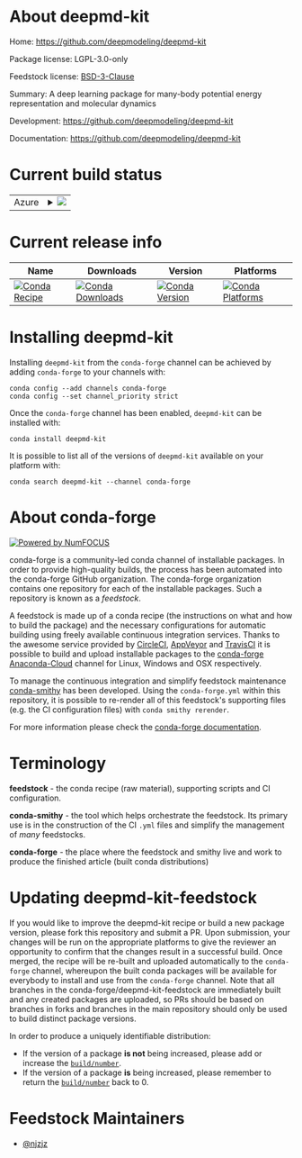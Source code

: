 About deepmd-kit
================

Home: https://github.com/deepmodeling/deepmd-kit

Package license: LGPL-3.0-only

Feedstock license: [BSD-3-Clause](https://github.com/conda-forge/deepmd-kit-feedstock/blob/master/LICENSE.txt)

Summary: A deep learning package for many-body potential energy representation and molecular dynamics

Development: https://github.com/deepmodeling/deepmd-kit

Documentation: https://github.com/deepmodeling/deepmd-kit

Current build status
====================


<table>
    
  <tr>
    <td>Azure</td>
    <td>
      <details>
        <summary>
          <a href="https://dev.azure.com/conda-forge/feedstock-builds/_build/latest?definitionId=7846&branchName=master">
            <img src="https://dev.azure.com/conda-forge/feedstock-builds/_apis/build/status/deepmd-kit-feedstock?branchName=master">
          </a>
        </summary>
        <table>
          <thead><tr><th>Variant</th><th>Status</th></tr></thead>
          <tbody><tr>
              <td>linux_64_cuda_compiler_version10.2mpimpichnumpy1.18python3.7.____cpython</td>
              <td>
                <a href="https://dev.azure.com/conda-forge/feedstock-builds/_build/latest?definitionId=7846&branchName=master">
                  <img src="https://dev.azure.com/conda-forge/feedstock-builds/_apis/build/status/deepmd-kit-feedstock?branchName=master&jobName=linux&configuration=linux_64_cuda_compiler_version10.2mpimpichnumpy1.18python3.7.____cpython" alt="variant">
                </a>
              </td>
            </tr><tr>
              <td>linux_64_cuda_compiler_version10.2mpimpichnumpy1.18python3.8.____cpython</td>
              <td>
                <a href="https://dev.azure.com/conda-forge/feedstock-builds/_build/latest?definitionId=7846&branchName=master">
                  <img src="https://dev.azure.com/conda-forge/feedstock-builds/_apis/build/status/deepmd-kit-feedstock?branchName=master&jobName=linux&configuration=linux_64_cuda_compiler_version10.2mpimpichnumpy1.18python3.8.____cpython" alt="variant">
                </a>
              </td>
            </tr><tr>
              <td>linux_64_cuda_compiler_version10.2mpimpichnumpy1.19python3.9.____cpython</td>
              <td>
                <a href="https://dev.azure.com/conda-forge/feedstock-builds/_build/latest?definitionId=7846&branchName=master">
                  <img src="https://dev.azure.com/conda-forge/feedstock-builds/_apis/build/status/deepmd-kit-feedstock?branchName=master&jobName=linux&configuration=linux_64_cuda_compiler_version10.2mpimpichnumpy1.19python3.9.____cpython" alt="variant">
                </a>
              </td>
            </tr><tr>
              <td>linux_64_cuda_compiler_version10.2mpiopenmpinumpy1.18python3.7.____cpython</td>
              <td>
                <a href="https://dev.azure.com/conda-forge/feedstock-builds/_build/latest?definitionId=7846&branchName=master">
                  <img src="https://dev.azure.com/conda-forge/feedstock-builds/_apis/build/status/deepmd-kit-feedstock?branchName=master&jobName=linux&configuration=linux_64_cuda_compiler_version10.2mpiopenmpinumpy1.18python3.7.____cpython" alt="variant">
                </a>
              </td>
            </tr><tr>
              <td>linux_64_cuda_compiler_version10.2mpiopenmpinumpy1.18python3.8.____cpython</td>
              <td>
                <a href="https://dev.azure.com/conda-forge/feedstock-builds/_build/latest?definitionId=7846&branchName=master">
                  <img src="https://dev.azure.com/conda-forge/feedstock-builds/_apis/build/status/deepmd-kit-feedstock?branchName=master&jobName=linux&configuration=linux_64_cuda_compiler_version10.2mpiopenmpinumpy1.18python3.8.____cpython" alt="variant">
                </a>
              </td>
            </tr><tr>
              <td>linux_64_cuda_compiler_version10.2mpiopenmpinumpy1.19python3.9.____cpython</td>
              <td>
                <a href="https://dev.azure.com/conda-forge/feedstock-builds/_build/latest?definitionId=7846&branchName=master">
                  <img src="https://dev.azure.com/conda-forge/feedstock-builds/_apis/build/status/deepmd-kit-feedstock?branchName=master&jobName=linux&configuration=linux_64_cuda_compiler_version10.2mpiopenmpinumpy1.19python3.9.____cpython" alt="variant">
                </a>
              </td>
            </tr><tr>
              <td>linux_64_cuda_compiler_versionNonempimpichnumpy1.18python3.7.____cpython</td>
              <td>
                <a href="https://dev.azure.com/conda-forge/feedstock-builds/_build/latest?definitionId=7846&branchName=master">
                  <img src="https://dev.azure.com/conda-forge/feedstock-builds/_apis/build/status/deepmd-kit-feedstock?branchName=master&jobName=linux&configuration=linux_64_cuda_compiler_versionNonempimpichnumpy1.18python3.7.____cpython" alt="variant">
                </a>
              </td>
            </tr><tr>
              <td>linux_64_cuda_compiler_versionNonempimpichnumpy1.18python3.8.____cpython</td>
              <td>
                <a href="https://dev.azure.com/conda-forge/feedstock-builds/_build/latest?definitionId=7846&branchName=master">
                  <img src="https://dev.azure.com/conda-forge/feedstock-builds/_apis/build/status/deepmd-kit-feedstock?branchName=master&jobName=linux&configuration=linux_64_cuda_compiler_versionNonempimpichnumpy1.18python3.8.____cpython" alt="variant">
                </a>
              </td>
            </tr><tr>
              <td>linux_64_cuda_compiler_versionNonempimpichnumpy1.19python3.9.____cpython</td>
              <td>
                <a href="https://dev.azure.com/conda-forge/feedstock-builds/_build/latest?definitionId=7846&branchName=master">
                  <img src="https://dev.azure.com/conda-forge/feedstock-builds/_apis/build/status/deepmd-kit-feedstock?branchName=master&jobName=linux&configuration=linux_64_cuda_compiler_versionNonempimpichnumpy1.19python3.9.____cpython" alt="variant">
                </a>
              </td>
            </tr><tr>
              <td>linux_64_cuda_compiler_versionNonempiopenmpinumpy1.18python3.7.____cpython</td>
              <td>
                <a href="https://dev.azure.com/conda-forge/feedstock-builds/_build/latest?definitionId=7846&branchName=master">
                  <img src="https://dev.azure.com/conda-forge/feedstock-builds/_apis/build/status/deepmd-kit-feedstock?branchName=master&jobName=linux&configuration=linux_64_cuda_compiler_versionNonempiopenmpinumpy1.18python3.7.____cpython" alt="variant">
                </a>
              </td>
            </tr><tr>
              <td>linux_64_cuda_compiler_versionNonempiopenmpinumpy1.18python3.8.____cpython</td>
              <td>
                <a href="https://dev.azure.com/conda-forge/feedstock-builds/_build/latest?definitionId=7846&branchName=master">
                  <img src="https://dev.azure.com/conda-forge/feedstock-builds/_apis/build/status/deepmd-kit-feedstock?branchName=master&jobName=linux&configuration=linux_64_cuda_compiler_versionNonempiopenmpinumpy1.18python3.8.____cpython" alt="variant">
                </a>
              </td>
            </tr><tr>
              <td>linux_64_cuda_compiler_versionNonempiopenmpinumpy1.19python3.9.____cpython</td>
              <td>
                <a href="https://dev.azure.com/conda-forge/feedstock-builds/_build/latest?definitionId=7846&branchName=master">
                  <img src="https://dev.azure.com/conda-forge/feedstock-builds/_apis/build/status/deepmd-kit-feedstock?branchName=master&jobName=linux&configuration=linux_64_cuda_compiler_versionNonempiopenmpinumpy1.19python3.9.____cpython" alt="variant">
                </a>
              </td>
            </tr><tr>
              <td>osx_64_numpy1.18python3.7.____cpython</td>
              <td>
                <a href="https://dev.azure.com/conda-forge/feedstock-builds/_build/latest?definitionId=7846&branchName=master">
                  <img src="https://dev.azure.com/conda-forge/feedstock-builds/_apis/build/status/deepmd-kit-feedstock?branchName=master&jobName=osx&configuration=osx_64_numpy1.18python3.7.____cpython" alt="variant">
                </a>
              </td>
            </tr><tr>
              <td>osx_64_numpy1.18python3.8.____cpython</td>
              <td>
                <a href="https://dev.azure.com/conda-forge/feedstock-builds/_build/latest?definitionId=7846&branchName=master">
                  <img src="https://dev.azure.com/conda-forge/feedstock-builds/_apis/build/status/deepmd-kit-feedstock?branchName=master&jobName=osx&configuration=osx_64_numpy1.18python3.8.____cpython" alt="variant">
                </a>
              </td>
            </tr><tr>
              <td>osx_64_numpy1.19python3.9.____cpython</td>
              <td>
                <a href="https://dev.azure.com/conda-forge/feedstock-builds/_build/latest?definitionId=7846&branchName=master">
                  <img src="https://dev.azure.com/conda-forge/feedstock-builds/_apis/build/status/deepmd-kit-feedstock?branchName=master&jobName=osx&configuration=osx_64_numpy1.19python3.9.____cpython" alt="variant">
                </a>
              </td>
            </tr>
          </tbody>
        </table>
      </details>
    </td>
  </tr>
</table>

Current release info
====================

| Name | Downloads | Version | Platforms |
| --- | --- | --- | --- |
| [![Conda Recipe](https://img.shields.io/badge/recipe-deepmd--kit-green.svg)](https://anaconda.org/conda-forge/deepmd-kit) | [![Conda Downloads](https://img.shields.io/conda/dn/conda-forge/deepmd-kit.svg)](https://anaconda.org/conda-forge/deepmd-kit) | [![Conda Version](https://img.shields.io/conda/vn/conda-forge/deepmd-kit.svg)](https://anaconda.org/conda-forge/deepmd-kit) | [![Conda Platforms](https://img.shields.io/conda/pn/conda-forge/deepmd-kit.svg)](https://anaconda.org/conda-forge/deepmd-kit) |

Installing deepmd-kit
=====================

Installing `deepmd-kit` from the `conda-forge` channel can be achieved by adding `conda-forge` to your channels with:

```
conda config --add channels conda-forge
conda config --set channel_priority strict
```

Once the `conda-forge` channel has been enabled, `deepmd-kit` can be installed with:

```
conda install deepmd-kit
```

It is possible to list all of the versions of `deepmd-kit` available on your platform with:

```
conda search deepmd-kit --channel conda-forge
```


About conda-forge
=================

[![Powered by
NumFOCUS](https://img.shields.io/badge/powered%20by-NumFOCUS-orange.svg?style=flat&colorA=E1523D&colorB=007D8A)](https://numfocus.org)

conda-forge is a community-led conda channel of installable packages.
In order to provide high-quality builds, the process has been automated into the
conda-forge GitHub organization. The conda-forge organization contains one repository
for each of the installable packages. Such a repository is known as a *feedstock*.

A feedstock is made up of a conda recipe (the instructions on what and how to build
the package) and the necessary configurations for automatic building using freely
available continuous integration services. Thanks to the awesome service provided by
[CircleCI](https://circleci.com/), [AppVeyor](https://www.appveyor.com/)
and [TravisCI](https://travis-ci.com/) it is possible to build and upload installable
packages to the [conda-forge](https://anaconda.org/conda-forge)
[Anaconda-Cloud](https://anaconda.org/) channel for Linux, Windows and OSX respectively.

To manage the continuous integration and simplify feedstock maintenance
[conda-smithy](https://github.com/conda-forge/conda-smithy) has been developed.
Using the ``conda-forge.yml`` within this repository, it is possible to re-render all of
this feedstock's supporting files (e.g. the CI configuration files) with ``conda smithy rerender``.

For more information please check the [conda-forge documentation](https://conda-forge.org/docs/).

Terminology
===========

**feedstock** - the conda recipe (raw material), supporting scripts and CI configuration.

**conda-smithy** - the tool which helps orchestrate the feedstock.
                   Its primary use is in the construction of the CI ``.yml`` files
                   and simplify the management of *many* feedstocks.

**conda-forge** - the place where the feedstock and smithy live and work to
                  produce the finished article (built conda distributions)


Updating deepmd-kit-feedstock
=============================

If you would like to improve the deepmd-kit recipe or build a new
package version, please fork this repository and submit a PR. Upon submission,
your changes will be run on the appropriate platforms to give the reviewer an
opportunity to confirm that the changes result in a successful build. Once
merged, the recipe will be re-built and uploaded automatically to the
`conda-forge` channel, whereupon the built conda packages will be available for
everybody to install and use from the `conda-forge` channel.
Note that all branches in the conda-forge/deepmd-kit-feedstock are
immediately built and any created packages are uploaded, so PRs should be based
on branches in forks and branches in the main repository should only be used to
build distinct package versions.

In order to produce a uniquely identifiable distribution:
 * If the version of a package **is not** being increased, please add or increase
   the [``build/number``](https://docs.conda.io/projects/conda-build/en/latest/resources/define-metadata.html#build-number-and-string).
 * If the version of a package **is** being increased, please remember to return
   the [``build/number``](https://docs.conda.io/projects/conda-build/en/latest/resources/define-metadata.html#build-number-and-string)
   back to 0.

Feedstock Maintainers
=====================

* [@njzjz](https://github.com/njzjz/)

